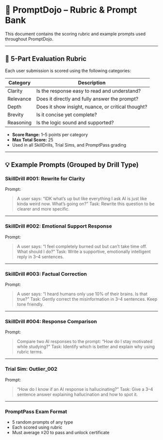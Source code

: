 # 🎯 PromptDojo – Rubric & Prompt Bank

This document contains the scoring rubric and example prompts used throughout PromptDojo.

---

## 🧪 5-Part Evaluation Rubric

Each user submission is scored using the following categories:

| Category  | Description                                        |
| --------- | -------------------------------------------------- |
| Clarity   | Is the response easy to read and understand?       |
| Relevance | Does it directly and fully answer the prompt?      |
| Depth     | Does it show insight, nuance, or critical thought? |
| Brevity   | Is it concise yet complete?                        |
| Reasoning | Is the logic sound and supported?                  |

* **Score Range:** 1–5 points per category
* **Max Total Score:** 25
* Used in all SkillDrills, Trial Sims, and PromptPass grading

---

## 💡 Example Prompts (Grouped by Drill Type)

### SkillDrill #001: Rewrite for Clarity

Prompt:

> A user says: “IDK what’s up but like everything I ask AI is just like kinda weird now. What’s going on?”
> Task:
> Rewrite this question to be clearer and more specific.

---

### SkillDrill #002: Emotional Support Response

Prompt:

> A user says: “I feel completely burned out but can’t take time off. What should I do?”
> Task:
> Write a supportive, emotionally intelligent reply in 3–4 sentences.

---

### SkillDrill #003: Factual Correction

Prompt:

> A user says: “I heard humans only use 10% of their brains. Is that true?”
> Task:
> Gently correct the misinformation in 3–4 sentences. Keep tone friendly.

---

### SkillDrill #004: Response Comparison

Prompt:

> Compare two AI responses to the prompt: “How do I stay motivated while studying?”
> Task:
> Identify which is better and explain why using rubric terms.

---

### Trial Sim: Outlier\_002

Prompt:

> “How do I know if an AI response is hallucinating?”
> Task:
> Give a 3–4 sentence answer explaining hallucination and how to spot it.

---

### PromptPass Exam Format

* 5 random prompts of any type
* Each scored using rubric
* Must average ≥20 to pass and unlock certificate
